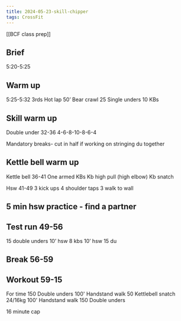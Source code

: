 ```yaml
---
title: 2024-05-23-skill-chipper
tags: CrossFit
---
```


[[BCF class prep]]


## Brief 
5:20-5:25

## Warm up 
5:25-5:32
3rds
Hot lap
50’ Bear crawl
25 Single unders
10 KBs

## Skill warm up

Double under 32-36
4-6-8-10-8-6-4

Mandatory breaks- cut in half if working on stringing du together

## Kettle bell warm up
Kettle bell 36-41
One armed KBs 
Kb high pull (high elbow)
Kb snatch

Hsw 41-49
3 kick ups
4 shoulder taps
3 walk to wall

## 5 min hsw practice - find a partner


## Test run 49-56
15 double unders
10’ hsw
8 kbs 
10’ hsw
15 du

## Break 56-59

## Workout  59-15
For time
150 Double unders
100' Handstand walk
50 Kettlebell snatch 24/16kg
100' Handstand walk
150 Double unders

16 minute cap